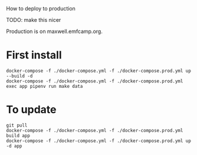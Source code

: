 How to deploy to production

TODO: make this nicer

Production is on maxwell.emfcamp.org.

# First install
```
docker-compose -f ./docker-compose.yml -f ./docker-compose.prod.yml up --build -d
docker-compose -f ./docker-compose.yml -f ./docker-compose.prod.yml exec app pipenv run make data
```

# To update
```
git pull
docker-compose -f ./docker-compose.yml -f ./docker-compose.prod.yml build app
docker-compose -f ./docker-compose.yml -f ./docker-compose.prod.yml up -d app
```
